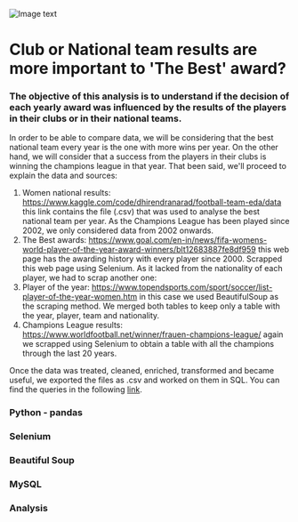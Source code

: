 ![Image text](https://us.123rf.com/450wm/melnyk58/melnyk581905/melnyk58190501215/122981665-joven-futbolista-o-futbolista-con-pelo-largo-en-ropa-deportiva-y-botas-pateando-la-pelota-para-el-go.jpg?ver=6)

# Club or National team results are more important to 'The Best' award?

### The objective of this analysis is to understand if the decision of each yearly award was influenced by the results of the players in their clubs or in their national teams.

In order to be able to compare data, we will be considering that the best national team every year is the one with more wins per year. On the other hand, we will consider that a success from the players in their clubs is winning the champions league in that year. That been said, we'll proceed to explain the data and sources:

1. Women national results: https://www.kaggle.com/code/dhirendranarad/football-team-eda/data this link contains the file (.csv) that was used to analyse the best national team per year. As the Champions League has been played since 2002, we only considered data from 2002 onwards.
2. The Best awards: https://www.goal.com/en-in/news/fifa-womens-world-player-of-the-year-award-winners/blt12683887fe8df959 this web page has the awarding history with every player since 2000. Scrapped this web page using Selenium. As it lacked from the nationality of each player, we had to scrap another one:
3. Player of the year: https://www.topendsports.com/sport/soccer/list-player-of-the-year-women.htm in this case we used BeautifulSoup as the scraping method. We merged both tables to keep only a table with the year, player, team and nationality.
4. Champions League results: https://www.worldfootball.net/winner/frauen-champions-league/ again we scrapped using Selenium to obtain a table with all the champions through the last 20 years. 

Once the data was treated, cleaned, enriched, transformed and became useful, we exported the files as .csv and worked on them in SQL.
You can find the queries in the following [link](https://github.com/lucasmigliano21/LM-Project3-ETL/tree/master/data#:~:text=women%20football%20analisis.sql).

### Python - pandas
### Selenium
### Beautiful Soup
### MySQL
### Analysis

